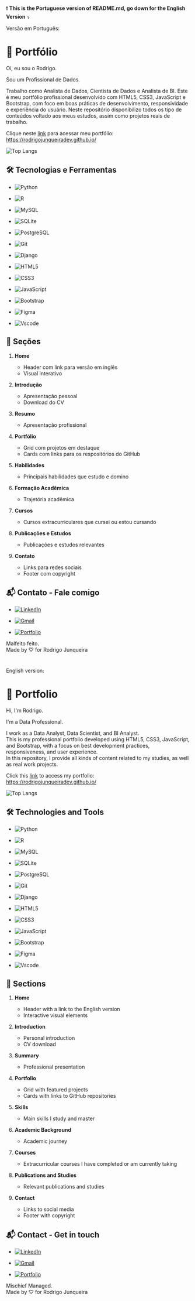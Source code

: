❗ **This is the Portuguese version of README.md, go down for the English Version** ⤵️

Versão em Português:

# 👋 Portfólio

Oi, eu sou o Rodrigo.

Sou um Profissional de Dados.

Trabalho como Analista de Dados, Cientista de Dados e Analista de BI.
Este é meu portfólio profissional desenvolvido com HTML5, CSS3, JavaScript e Bootstrap, com foco em boas práticas de desenvolvimento, responsividade e experiência do usuário.
Neste repositório disponibilizo todos os tipo de conteúdos voltado aos meus estudos, assim como projetos reais de trabalho.

Clique neste [link](https://rodrigojunqueiradev.github.io/) para acessar meu portfólio:
https://rodrigojunqueiradev.github.io/

![Top Langs](https://github-readme-stats-git-masterrstaa-rickstaa.vercel.app/api/top-langs/?username=rodrigojunqueiradev&bg_color=000&border_color=30A3DC&title_color=E94D5F&text_color=FFF)

## 🛠️ Tecnologias e Ferramentas

- ![Python](https://img.shields.io/badge/python-3670A0?style=for-the-badge&logo=python&logoColor=ffdd54)

- ![R](https://img.shields.io/badge/R-276DC3?style=for-the-badge&logo=r&logoColor=white)

- ![MySQL](https://img.shields.io/badge/MySQL-00000F?style=for-the-badge&logo=mysql&logoColor=white)

- ![SQLite](https://img.shields.io/badge/SQLite-000?style=for-the-badge&logo=sqlite&logoColor=07405E)

- ![PostgreSQL](https://img.shields.io/badge/PostgreSQL-000?style=for-the-badge&logo=postgresql)

- ![Git](https://img.shields.io/badge/GIT-E44C30?style=for-the-badge&logo=git&logoColor=white)

- ![Django](https://img.shields.io/badge/django-%23092E20.svg?style=for-the-badge&logo=django&logoColor=white)

- ![HTML5](https://img.shields.io/badge/HTML5-E34F26?style=for-the-badge&logo=html5&logoColor=white)

- ![CSS3](https://img.shields.io/badge/CSS3-1572B6?style=for-the-badge&logo=css3&logoColor=white)

- ![JavaScript](https://img.shields.io/badge/JavaScript-F7DF1E?style=for-the-badge&logo=javascript&logoColor=black)

- ![Bootstrap](https://img.shields.io/badge/-boostrap-0D1117?style=for-the-badge&logo=bootstrap&labelColor=0D1117)

- ![Figma](https://img.shields.io/badge/Figma-696969?style=for-the-badge&logo=figma&logoColor=figma)

- ![Vscode](https://img.shields.io/badge/Vscode-007ACC?style=for-the-badge&logo=visual-studio-code&logoColor=white)

## 📝 Seções

1. **Home**

   - Header com link para versão em inglês
   - Visual interativo

2. **Introdução**

   - Apresentação pessoal
   - Download do CV

3. **Resumo**

   - Apresentação profissional

4. **Portfólio**

   - Grid com projetos em destaque
   - Cards com links para os respositórios do GitHub

5. **Habilidades**

   - Principais habilidades que estudo e domino

6. **Formação Acadêmica**

   - Trajetória acadêmica

7. **Cursos**

   - Cursos extracurriculares que cursei ou estou cursando

8. **Publicações e Estudos**

   - Publicações e estudos relevantes

9. **Contato**

   - Links para redes sociais
   - Footer com copyright


## 📬 Contato - Fale comigo

- [![LinkedIn](https://img.shields.io/badge/LinkedIn-0077B5?style=for-the-badge&logo=linkedin&logoColor=white)](https://www.linkedin.com/in/rodrigo-junqueira/)

- [![Gmail](https://img.shields.io/badge/Gmail-333333?style=for-the-badge&logo=gmail&logoColor=red)](mailto:eurodrigojunqueira@gmail.com)

- [![Portfolio](https://img.shields.io/badge/Portfolio-FF5722?style=for-the-badge&logo=todoist&logoColor=white)](https://rodrigojunqueiradev.github.io/)

Malfeito feito. <br>
Made by ♡ for Rodrigo Junqueira

#

English version:

# 👋 Portfolio

Hi, I'm Rodrigo.

I'm a Data Professional.

I work as a Data Analyst, Data Scientist, and BI Analyst.  
This is my professional portfolio developed using HTML5, CSS3, JavaScript, and Bootstrap, with a focus on best development practices, responsiveness, and user experience.  
In this repository, I provide all kinds of content related to my studies, as well as real work projects.

Click this [link](https://rodrigojunqueiradev.github.io/) to access my portfolio:  
https://rodrigojunqueiradev.github.io/

![Top Langs](https://github-readme-stats-git-masterrstaa-rickstaa.vercel.app/api/top-langs/?username=rodrigojunqueiradev&bg_color=000&border_color=30A3DC&title_color=E94D5F&text_color=FFF)

## 🛠️ Technologies and Tools

- ![Python](https://img.shields.io/badge/python-3670A0?style=for-the-badge&logo=python&logoColor=ffdd54)

- ![R](https://img.shields.io/badge/R-276DC3?style=for-the-badge&logo=r&logoColor=white)

- ![MySQL](https://img.shields.io/badge/MySQL-00000F?style=for-the-badge&logo=mysql&logoColor=white)

- ![SQLite](https://img.shields.io/badge/SQLite-000?style=for-the-badge&logo=sqlite&logoColor=07405E)

- ![PostgreSQL](https://img.shields.io/badge/PostgreSQL-000?style=for-the-badge&logo=postgresql)

- ![Git](https://img.shields.io/badge/GIT-E44C30?style=for-the-badge&logo=git&logoColor=white)

- ![Django](https://img.shields.io/badge/django-%23092E20.svg?style=for-the-badge&logo=django&logoColor=white)

- ![HTML5](https://img.shields.io/badge/HTML5-E34F26?style=for-the-badge&logo=html5&logoColor=white)

- ![CSS3](https://img.shields.io/badge/CSS3-1572B6?style=for-the-badge&logo=css3&logoColor=white)

- ![JavaScript](https://img.shields.io/badge/JavaScript-F7DF1E?style=for-the-badge&logo=javascript&logoColor=black)

- ![Bootstrap](https://img.shields.io/badge/-boostrap-0D1117?style=for-the-badge&logo=bootstrap&labelColor=0D1117)

- ![Figma](https://img.shields.io/badge/Figma-696969?style=for-the-badge&logo=figma&logoColor=figma)

- ![Vscode](https://img.shields.io/badge/Vscode-007ACC?style=for-the-badge&logo=visual-studio-code&logoColor=white)

## 📝 Sections

1. **Home**

   - Header with a link to the English version
   - Interactive visual elements

2. **Introduction**

   - Personal introduction
   - CV download

3. **Summary**

   - Professional presentation

4. **Portfolio**

   - Grid with featured projects
   - Cards with links to GitHub repositories

5. **Skills**

   - Main skills I study and master

6. **Academic Background**

   - Academic journey

7. **Courses**

   - Extracurricular courses I have completed or am currently taking

8. **Publications and Studies**

   - Relevant publications and studies

9. **Contact**

   - Links to social media
   - Footer with copyright

## 📬 Contact - Get in touch

- [![LinkedIn](https://img.shields.io/badge/LinkedIn-0077B5?style=for-the-badge&logo=linkedin&logoColor=white)](https://www.linkedin.com/in/rodrigo-junqueira/)

- [![Gmail](https://img.shields.io/badge/Gmail-333333?style=for-the-badge&logo=gmail&logoColor=red)](mailto:eurodrigojunqueira@gmail.com)

- [![Portfolio](https://img.shields.io/badge/Portfolio-FF5722?style=for-the-badge&logo=todoist&logoColor=white)](https://rodrigojunqueiradev.github.io/)

Mischief Managed. <br>
Made by ♡ for Rodrigo Junqueira
